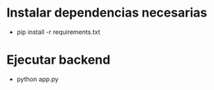 # Instalar dependencias necesarias

- pip install -r requirements.txt

# Ejecutar backend

- python app.py